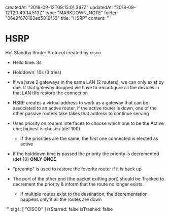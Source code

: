 createdAt: "2018-09-12T09:15:01.347Z"
updatedAt: "2018-09-12T20:49:14.513Z"
type: "MARKDOWN_NOTE"
folder: "06e9f678163ed5819f33"
title: "HSRP"
content: '''
  # HSRP
  Hot Standby Router Protocol
  created by cisco
  
  * Hello time: 3s
  * Holddown: 10s (3 tries)
  
  
  * If we have 2 gateways in the same LAN (2 routers), we can only exist by one. If that gateway dropped we have to reconfigure all the devices in that LAN tIfo restore the connection
  * HSRP creates a virtual address to work as a gateway that can be associated to an active router, if the active router is down, one of the other passive routers take takes that address to continue serving
  * Uses priority on routers interfaces to choose which one to be the Active one; highest is chosen (def 100)
    * If the priorities are the same, the first one connected is elected as active
  * If the holddown time is passed the priority the priority is decremented (def 10) **ONLY ONCE**
  * "preemtp" is used to restore the fovorite router if it is back up
  * The port of the other end (the packet exitting port) should be Tracked to decrement the priority & inform that the route no longer exists.
    * If multiple routes exist to the destination, the decrementation happens only if all the routes are down
  
  
  
  
'''
tags: [
  "CISCO"
]
isStarred: false
isTrashed: false
